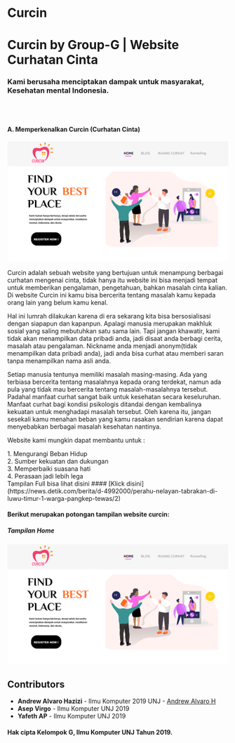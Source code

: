 # Curcin 
<h1> Curcin by Group-G | Website Curhatan Cinta </h1> 
<h3> Kami berusaha menciptakan dampak untuk masyarakat, Kesehatan mental Indonesia. </h3>
<br> <br> 

<h4> A.	Memperkenalkan Curcin (Curhatan Cinta) </h4>
<img src="https://github.com/AlvaroBinAndrew/Assignment3-/blob/main/Tahap1-ProyekMarketPull/Desktop-Home.png" width="600px" >
<p>Curcin adalah sebuah website yang bertujuan untuk menampung berbagai curhatan mengenai cinta, tidak hanya itu website ini bisa menjadi 
tempat untuk memberikan pengalaman, pengetahuan, bahkan masalah cinta kalian. Di website Curcin ini kamu bisa bercerita tentang masalah 
kamu kepada orang lain yang belum kamu kenal. </p>
<p>Hal ini lumrah dilakukan karena di era sekarang kita bisa bersosialisasi dengan siapapun dan kapanpun. Apalagi manusia merupakan 
makhluk sosial yang saling mebutuhkan satu sama lain. Tapi jangan khawatir, kami tidak akan menampilkan data pribadi anda, jadi disaat
anda berbagi cerita, masalah atau pengalaman. Nickname anda menjadi anonym(tidak menampilkan data pribadi anda), jadi anda bisa curhat atau memberi saran tanpa menampilkan nama asli anda. </p>
<p> Setiap manusia tentunya memiliki masalah masing-masing. Ada yang terbiasa bercerita tentang masalahnya kepada orang terdekat, namun ada pula yang tidak mau bercerita tentang masalah-masalahnya tersebut. Padahal manfaat curhat sangat baik untuk kesehatan secara keseluruhan. 
Manfaat curhat bagi kondisi psikologis ditandai dengan kembalinya kekuatan untuk menghadapi masalah tersebut. Oleh karena itu, jangan sesekali kamu menahan beban yang kamu rasakan sendirian karena dapat menyebabkan berbagai masalah kesehatan nantinya. </p>
<p> Website kami mungkin dapat membantu untuk : </p>
1.  Mengurangi Beban Hidup <br> 
2.	Sumber kekuatan dan dukungan <br>
3.	Memperbaiki suasana hati <br>
4.	Perasaan jadi lebih lega <br>

</h3> Tampilan Full bisa lihat disini 
#### [Klick disini](https://news.detik.com/berita/d-4992000/perahu-nelayan-tabrakan-di-luwu-timur-1-warga-pangkep-tewas/2)
<h4> Berikut merupakan potongan tampilan website curcin: </h4>

<h5> Tampilan Home </h5> 
<img src="https://github.com/AlvaroBinAndrew/Assignment3-/blob/main/Tahap1-ProyekMarketPull/Desktop-Home.png" width="600px" >


















## Contributors
* **Andrew Alvaro Hazizi** - Ilmu Komputer 2019 UNJ - [Andrew Alvaro H](https://github.com/AlvaroBinAndrew)
* **Asep Virgo** - Ilmu Komputer UNJ 2019
* **Yafeth AP** - Ilmu Komputer UNJ 2019 

#### Hak cipta Kelompok G, Ilmu Komputer UNJ Tahun 2019.


